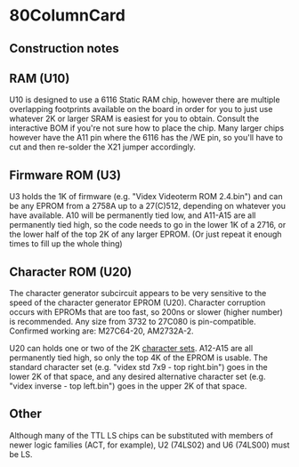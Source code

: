 # 80ColumnCard

## Construction notes

## RAM (U10)
U10 is designed to use a 6116 Static RAM chip, however there are multiple overlapping footprints available on the board in order for you to just use whatever 2K or larger SRAM is easiest for you to obtain. Consult the interactive BOM if you're not sure how to place the chip. Many larger chips however have the A11 pin where the 6116 has the /WE pin, so you'll have to cut and then re-solder the X21 jumper accordingly.

## Firmware ROM (U3)
U3 holds the 1K of firmware (e.g. "Videx Videoterm ROM 2.4.bin") and can be any EPROM from a 2758A up to a 27(C)512, depending on whatever you have available. A10 will be permanently tied low, and A11-A15 are all permanently tied high, so the code needs to go in the lower 1K of a 2716, or the lower half of the top 2K of any larger EPROM. (Or just repeat it enough times to fill up the whole thing)

## Character ROM (U20)
The character generator subcircuit appears to be very sensitive to the speed of the character generator EPROM (U20). Character corruption occurs with EPROMs that are too fast, so 200ns or slower (higher number) is recommended. Any size from 3732 to 27C080 is pin-compatible.
Confirmed working are: M27C64-20, AM2732A-2.

U20 can holds one or two of the 2K [character sets](../../character_roms). A12-A15 are all permanently tied high, so only the top 4K of the EPROM is usable. The standard character set (e.g. "videx std 7x9 - top right.bin") goes in the lower 2K of that space, and any desired alternative character set (e.g. "videx inverse - top left.bin") goes in the upper 2K of that space.

## Other
Although many of the TTL LS chips can be substituted with members of newer logic families (ACT, for example), U2 (74LS02) and U6 (74LS00) must be LS.
